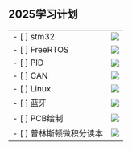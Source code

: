 ## 2025学习计划

|                      |                                       |
|----------------------|---------------------------------------|
| - [ ] stm32            |  ![](https://geps.dev/progress/80)   |
| - [ ] FreeRTOS         |  ![](https://geps.dev/progress/80)   |
| - [ ] PID              |  ![](https://geps.dev/progress/80)   |
| - [ ] CAN              |  ![](https://geps.dev/progress/80)   |
| - [ ] Linux            |  ![](https://geps.dev/progress/80)   |
| - [ ] 蓝牙              |  ![](https://geps.dev/progress/80)   |
| - [ ] PCB绘制           |  ![](https://geps.dev/progress/80)   |
| - [ ] 普林斯顿微积分读本 | ![](https://geps.dev/progress/80)    |

